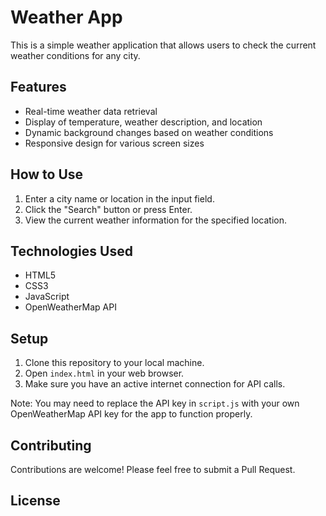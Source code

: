 
# Weather App

This is a simple weather application that allows users to check the current weather conditions for any city.

## Features

- Real-time weather data retrieval
- Display of temperature, weather description, and location
- Dynamic background changes based on weather conditions
- Responsive design for various screen sizes

## How to Use

1. Enter a city name or location in the input field.
2. Click the "Search" button or press Enter.
3. View the current weather information for the specified location.

## Technologies Used

- HTML5
- CSS3
- JavaScript
- OpenWeatherMap API

## Setup

1. Clone this repository to your local machine.
2. Open `index.html` in your web browser.
3. Make sure you have an active internet connection for API calls.

Note: You may need to replace the API key in `script.js` with your own OpenWeatherMap API key for the app to function properly.

## Contributing

Contributions are welcome! Please feel free to submit a Pull Request.

## License


